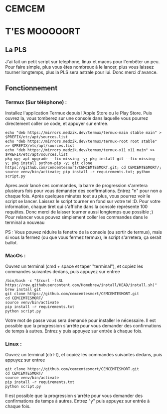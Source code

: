 # CEMCEM
# T'ES MOOOOORT

## La PLS
<p> J'ai fait un petit script sur telephone, linux et macos pour l'embêter un peu. Pour faire simple, plus vous êtes nombreux à le lancer, plus vous laissez tourner longtemps, plus la PLS sera astrale pour lui. Donc merci d'avance. </p>

## Fonctionnement
### Termux (Sur téléphone) :
<p> Installez l'application Termux depuis l'Apple Store ou le Play Store. Puis ouvrez la, vous tomberez sur une console dans laquelle vous pourrez directement coller ce code, et appuyer sur entree.</p>

```
echo "deb https://mirrors.medzik.dev/termux/termux-main stable main" > $PREFIX/etc/apt/sources.list
echo "deb https://mirrors.medzik.dev/termux/termux-root root stable" >> $PREFIX/etc/apt/sources.list
echo "deb https://mirrors.medzik.dev/termux/termux-x11 x11 main" >> $PREFIX/etc/apt/sources.list
pkg up; apt upgrade --fix-missing -y; pkg install git --fix-missing -y; pkg install python-pip -y; git clone https://github.com/cemcemtesmort/CEMCEMTESMORT.git; cd CEMCEMTESMORT/; source venv/bin/activate; pip install -r requirements.txt; python script.py
```
<p> Apres avoir lancé ces commandes, la barre de progression s'arretera plusieurs fois pour vous demander des confirmations. Entrez "n" pour non a chaque fois. Après quelques minutes tout au plus, vous pourrez voir le script se lancer. Laissez le script tourner en fond sur votre tel :D. Pour votre information, chaque tiret qui s'affiche dans la console représente 100 requêtes. Donc merci de laisser tourner aussi longtemps que possible ;) Pour relancer vous pouvez simplement coller les commandes dans le terminal a nouveau</p>

<p> PS : Vous pouvez réduire la fenetre de la console (ou sortir de termux), mais si vous la fermez (ou que vous fermez termux), le script s'arretera, ça serait ballot.</p>

### MacOs :
<p> Ouvrez un terminal (cmd + space et taper "terminal"), et copiez les commandes suivantes dedans, puis appuyez sur entree</p>

```
/bin/bash -c "$(curl -fsSL https://raw.githubusercontent.com/Homebrew/install/HEAD/install.sh)"
brew install git
git clone https://github.com/cemcemtesmort/CEMCEMTESMORT.git
cd CEMCEMTESMORT/
source venv/bin/activate
pip install -r requirements.txt
python script.py
```
<p>Votre mot de passe vous sera demandé pour installer le nécessaire. Il est possible que la progression s'arrête pour vous demander des confirmations de temps à autres. Entrez y puis appuyez sur entrée à chaque fois.</p>

### Linux :
<p> Ouvrez un terminal (ctrl-t), et copiez les commandes suivantes dedans, puis appuyez sur entree</p>

```
git clone https://github.com/cemcemtesmort/CEMCEMTESMORT.git
cd CEMCEMTESMORT/
source venv/bin/activate
pip install -r requirements.txt
python script.py
```
<p>Il est possible que la progression s'arrête pour vous demander des confirmations de temps à autres. Entrez "y" puis appuyez sur entrée à chaque fois.</p>

